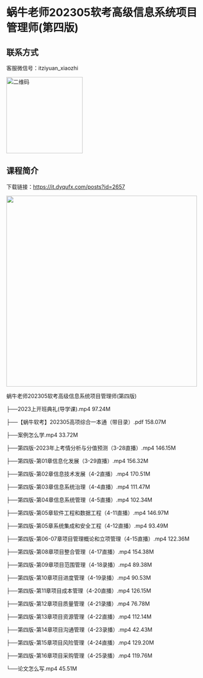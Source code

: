 # 蜗牛老师202305软考高级信息系统项目管理师(第四版)

## 联系方式

客服微信号：itziyuan_xiaozhi

<img src="https://ziyuanyun.oss-cn-guangzhou.aliyuncs.com/common/20240614073449/666b82192834a.jpg" width="200" height="200" alt="二维码">

## 课程简介

下载链接：https://it.dyqufx.com/posts?id=2657

<img src="https://ziyuanyun.oss-cn-guangzhou.aliyuncs.com/yun/20240515184205/6644917d424ed.jpg" width="500" alt="">

  蜗牛老师202305软考高级信息系统项目管理师(第四版)



 ├──2023上开班典礼(导学课).mp4 97.24M

 ├──【蜗牛软考】202305高项综合一本通（带目录）.pdf 158.07M

 ├──案例怎么学.mp4 33.72M

 ├──第四版-2023年上考情分析与分值预测（3-28直播）.mp4 146.15M

 ├──第四版-第01章信息化发展（3-29直播）.mp4 156.32M

 ├──第四版-第02章信息技术发展（4-2直播）.mp4 170.51M

 ├──第四版-第03章信息系统治理（4-4直播）.mp4 111.47M

 ├──第四版-第04章信息系统管理（4-5直播）.mp4 102.34M

 ├──第四版-第05章软件工程和数据工程（4-11直播）.mp4 146.97M

 ├──第四版-第05章系统集成和安全工程（4-12直播）.mp4 93.49M

 ├──第四版-第06-07章项目管理概论和立项管理（4-15直播）.mp4 122.36M

 ├──第四版-第08章项目整合管理（4-17直播）.mp4 154.38M

 ├──第四版-第09章项目范围管理（4-18录播）.mp4 89.38M

 ├──第四版-第10章项目进度管理（4-19录播）.mp4 90.53M

 ├──第四版-第11章项目成本管理（4-20直播）.mp4 126.15M

 ├──第四版-第12章项目质量管理（4-21录播）.mp4 76.78M

 ├──第四版-第13章项目资源管理（4-22直播）.mp4 112.14M

 ├──第四版-第14章项目沟通管理（4-23录播）.mp4 42.43M

 ├──第四版-第15章项目风险管理（4-24直播）.mp4 129.20M

 ├──第四版-第16章项目采购管理（4-25录播）.mp4 119.76M

 └──论文怎么写.mp4 45.51M

  